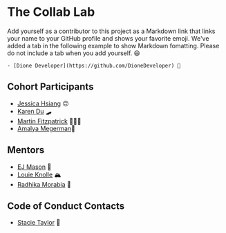 # The Collab Lab

Add yourself as a contributor to this project as a Markdown link that links your name to your GitHub profile and shows your favorite emoji. We've added a tab in the following example to show Markdown fomatting. Please do not include a tab when you add yourself. 😄

    - [Dione Developer](https://github.com/DioneDeveloper) 💅

## Cohort Participants

- [Jessica Hsiang](https://github.com/hsiangj) 🙃
- [Karen Du](https://github.com/piecanoe) 🛹
- [Martin Fitzpatrick](https://github.com/krsnamara) 👨‍👧‍👧
- [Amalya Megerman](https://github.com/amalyam)🐙

## Mentors

- [EJ Mason](https://github.com/mxmason) 🐧
- [Louie Knolle](https://github.com/louieknolle) 🏔️
- [Radhika Morabia](https://github.com/rmorabia) 🌈

## Code of Conduct Contacts

- [Stacie Taylor](https://github.com/stacietaylorcima) 🎉

